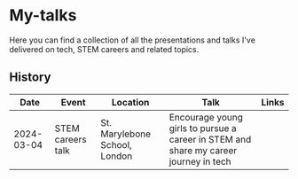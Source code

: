 # My-talks
Here you can find a collection of all the presentations and talks I've delivered on tech, STEM careers and related topics.

## History

| Date | Event | Location| Talk | Links |
|------|-------|---------|------|-------|
| 2024-03-04 | STEM careers talk | St. Marylebone School, London | Encourage young girls to pursue a career in STEM and share my career journey in tech |  |



